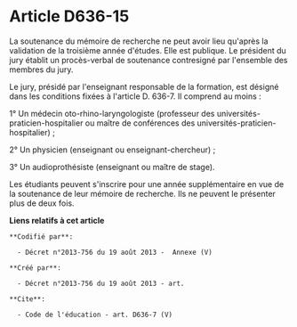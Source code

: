 # Article D636-15

La soutenance du mémoire de recherche ne peut avoir lieu qu'après la validation de la troisième année d'études. Elle est
publique. Le président du jury établit un procès-verbal de soutenance contresigné par l'ensemble des membres du jury. 

Le jury, présidé par l'enseignant responsable de la formation, est désigné dans les conditions fixées à l'article D. 636-7.
Il comprend au moins : 

1° Un médecin oto-rhino-laryngologiste (professeur des universités-praticien-hospitalier ou maître de conférences des
universités-praticien-hospitalier) ; 

2° Un physicien (enseignant ou enseignant-chercheur) ; 

3° Un audioprothésiste (enseignant ou maître de stage). 

Les étudiants peuvent s'inscrire pour une année supplémentaire en vue de la soutenance de leur mémoire de recherche. Ils ne
peuvent le présenter plus de deux fois.

**Liens relatifs à cet article**

	**Codifié par**:

	  - Décret n°2013-756 du 19 août 2013 -  Annexe (V)

	**Créé par**:

	  - Décret n°2013-756 du 19 août 2013 - art.

	**Cite**:

	  - Code de l'éducation - art. D636-7 (V)

